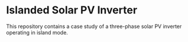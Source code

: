 # Islanded Solar PV Inverter
 This repository contains a case study of a three-phase solar PV inverter operating in island mode.

